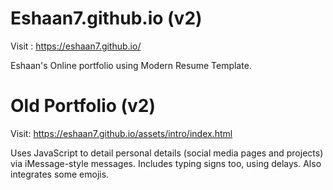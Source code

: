 # Eshaan7.github.io (v2)

Visit : https://eshaan7.github.io/

Eshaan's Online portfolio using Modern Resume Template.

# Old Portfolio (v2)

Visit: https://eshaan7.github.io/assets/intro/index.html

Uses JavaScript to detail personal details (social media pages and projects) via iMessage-style messages. Includes typing signs too, using delays. Also integrates some emojis.

